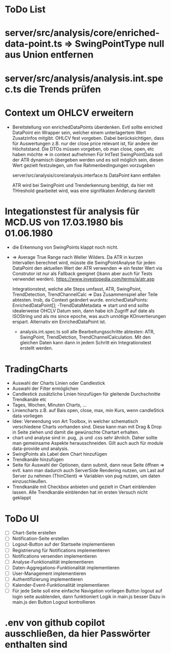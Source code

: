 # ToDo List

# server/src/analysis/core/enriched-data-point.ts => SwingPointType null aus Union entfernen

# server/src/analysis/analysis.int.spec.ts die Trends prüfen

# Context um OHLCV erweitern

- Bereitstellung von enrichedDataPoints überdenken. Evtl sollte enriched DataPoint ein Wrapper sein,
  welcher einem unterlagertem Wert Zusatzinfos mitgibt. OHLCV fest vorgeben.
  Dabei berücksichtigen, dass für Auswertungen z.B. nur der close price relevant ist, für andere der Höchststand. Die DTOs müssen vorgeben, ob man close, open, etc haben möchte => in context aufnehmen
  Für IntTest SwingPointData soll der ATR dynamisch übergeben werden und es soll möglich sein, diesen Wert gezielt festzulegen, um fixe Rahmenbedingungen vorzugeben

  server/src/analysis/core/analysis.interface.ts DataPoint kann entfallen

  ATR wird bei SwingPoint und Trenderkennung benötigt, da hier mit THreshold gearbeitet wird, was eine signifikaten Änderung darstellt

# Integationstest für analysis für MCD.US von 17.03.1980 bis 01.06.1980

- die Erkennung von SwingPoints klappt noch nicht.
- => Average True Range nach Weller Wilders. Da ATR in kurzen Intervallen berechnet wird, müsste die SwingPointAnalyse für jeden DataPoint den aktuellen Wert der ATR verwenden => ein fester Wert via Construtor ist nur als Fallback geeignet ()kann aber auch für Tests verwendet werden).
  https://www.investopedia.com/terms/a/atr.asp

  Integrationstest, welche alle Steps umfasst, ATR, SwingPoint, TrendDetection, TrendChannelCalc => Das Zusammenspiel aller Teile abtesten. Insb, da Context geändert wurde.
  enrichedDataPoints: EnrichedDataPoint[];
  -TrendDataMetadata => start und end sollte idealerweise OHCLV Datum sein, dann habe ich Zugriff auf date als ISOString und als ms since epoche, was auch unnötige KOnvertierungen erspart. Alternativ ein EnrichedDataPoint ist.

  - analysis.int.spec.ts soll alle Bearbeitungsschritte abtesten: ATR, SwingPoint, TrendDetction, TrendChannelCalculation. Mit den gleichen Daten kann dann in jedem Schritt ein Integrationstest erstellt werden.

# TradingCharts

- Auswahl der Charts Linien oder Candlestick
- Auswahl der Filter ermöglichen
- Candlestick zusätzliche Linien hinzufügen für gleitende Durchschnitte Trendkanäle etc
- Tages, Wochen, Minuten Charts, ...
- Liniencharts z.B. auf Bais open, close, max, min Kurs, wenn candleStick data vorliegen
- Idee: Verwendung von Art Toolbox, in welcher schematisch verschiedene Charts
  vorhanden sind. Diese kann man mit Drag & Drop in Seite ziehen und damit die gewünschte Chartart erhalten.
- chart und analyse sind in .pug, .js und .css sehr ähnlich. Daher sollte man gemeinsame Aspekte herausschneiden. Gilt auch auch für module data-provide und analysis.
- SwingPoints als Label dem Chart hinzufügen
- Trendkanäle hinzufügen
- Seite für Auswahl der Optionen, dann submit, dann neue Seite öffnen => evtl. kann man
  dadurch auch ServerSide Rendering nutzen, um Last auf Server zu nehmen (ThinClient) => Variablen von pug nutzen, um daten einzuschleußen.
- Trendkanäle mit Checkbox anbieten und gezielt in Chart einblenden lassen. Alle Trendkanäle einblenden hat im ersten Versuch nicht geklappt

# ToDo UI

- [ ] Chart-Seite erstellen
- [ ] Notification-Seite erstellen
- [ ] Logout-Button auf der Startseite implementieren
- [ ] Registrierung für Notifications implementieren
- [ ] Notifications versenden implementieren
- [ ] Analyse-Funktionalität implementieren
- [ ] Daten-Aggregations-Funktionalität implementieren
- [ ] User-Management implementieren
- [ ] Authentifizierung implementieren
- [ ] Kalender-Event-Funktionalität implementieren
- [ ] Für jede Seite soll eine einfache Navigation vorliegen
      Button logout auf login seite ausblenden, dann funktioniert Logik in main.js besser
      Dazu in main.js den Button Logout kontrollieren

# .env von github copilot ausschließen, da hier Passwörter enthalten sind
